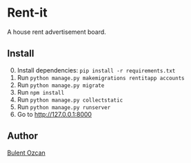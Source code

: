 # Rent-it

A house rent advertisement board.

## Install

0. Install dependencies: `pip install -r requirements.txt`
1. Run `python manage.py makemigrations rentitapp accounts`
3. Run `python manage.py migrate`
4. Run `npm install`
5. Run `python manage.py collectstatic`
6. Run `python manage.py runserver`
7. Go to http://127.0.0.1:8000

## Author

[Bulent Ozcan](https://github.com/air17)
